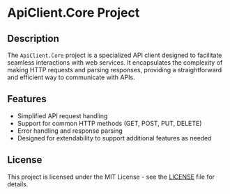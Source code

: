 # ApiClient.Core Project

## Description

The `ApiClient.Core` project is a specialized API client designed to facilitate seamless interactions with web services. It encapsulates the complexity of making HTTP requests and parsing responses, providing a straightforward and efficient way to communicate with APIs.

## Features

- Simplified API request handling
- Support for common HTTP methods (GET, POST, PUT, DELETE)
- Error handling and response parsing
- Designed for extendability to support additional features as needed

## License

This project is licensed under the MIT License - see the [LICENSE](LICENSE) file for details.